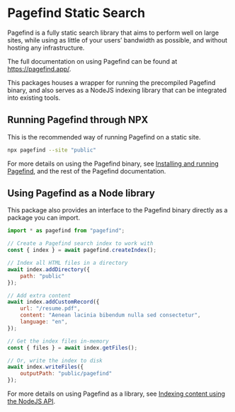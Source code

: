 # Pagefind Static Search

Pagefind is a fully static search library that aims to perform well on large sites, while using as little of your users’ bandwidth as possible, and without hosting any infrastructure.

The full documentation on using Pagefind can be found at https://pagefind.app/.

This packages houses a wrapper for running the precompiled Pagefind binary, and also serves as a NodeJS indexing library that can be integrated into existing tools.

## Running Pagefind through NPX

This is the recommended way of running Pagefind on a static site.

```bash
npx pagefind --site "public"
```

For more details on using the Pagefind binary, see [Installing and running Pagefind](https://pagefind.app/docs/installation/#running-via-npx), and the rest of the Pagefind documentation.

## Using Pagefind as a Node library

This package also provides an interface to the Pagefind binary directly as a package you can import.

```js
import * as pagefind from "pagefind";

// Create a Pagefind search index to work with
const { index } = await pagefind.createIndex();

// Index all HTML files in a directory
await index.addDirectory({
    path: "public"
});

// Add extra content
await index.addCustomRecord({
    url: "/resume.pdf",
    content: "Aenean lacinia bibendum nulla sed consectetur",
    language: "en",
});

// Get the index files in-memory
const { files } = await index.getFiles();

// Or, write the index to disk
await index.writeFiles({
    outputPath: "public/pagefind"
});
```

For more details on using Pagefind as a library, see [Indexing content using the NodeJS API](https://pagefind.app/docs/node-api/).
